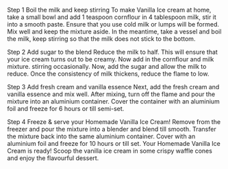 Step 1 
Boil the milk and keep stirring
To make Vanilla Ice cream at home, take a small bowl and add 1 teaspoon cornflour in 4 tablespoon milk, stir it into a smooth paste. Ensure that you use cold milk or lumps will be formed. Mix well and keep the mixture aside. In the meantime, take a vessel and boil the milk, keep stirring so that the milk does not stick to the bottom.

Step 2 
Add sugar to the blend
Reduce the milk to half. This will ensure that your ice cream turns out to be creamy. Now add in the cornflour and milk mixture. stirring occasionally. Now, add the sugar and allow the milk to reduce. Once the consistency of milk thickens, reduce the flame to low.

Step 3 
Add fresh cream and vanilla essence
Next, add the fresh cream and vanilla essence and mix well. After mixing, turn off the flame and pour the mixture into an aluminium container. Cover the container with an aluminium foil and freeze for 6 hours or till semi-set.

Step 4 
Freeze & serve your Homemade Vanilla Ice Cream!
Remove from the freezer and pour the mixture into a blender and blend till smooth. Transfer the mixture back into the same aluminium container. Cover with an aluminium foil and freeze for 10 hours or till set. Your Homemade Vanilla Ice Cream is ready! Scoop the vanilla ice cream in some crispy waffle cones and enjoy the flavourful dessert.